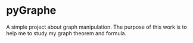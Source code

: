 # pyGraphe
A simple project about graph manipulation.
The purpose of this work is to help me to study my graph theorem and formula.
